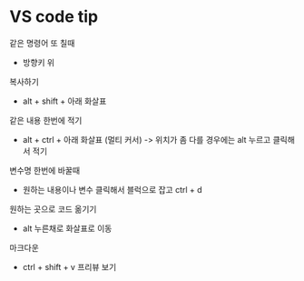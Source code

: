 # VS code tip
같은 명령어 또 칠때

- 방향키 위

복사하기

- alt + shift + 아래 화살표

같은 내용 한번에 적기 

- alt + ctrl + 아래 화살표 (멀티 커서) -> 위치가 좀 다를 경우에는 alt 누르고 클릭해서 적기

변수명 한번에 바꿀때

- 원하는 내용이나 변수 클릭해서 블럭으로 잡고 ctrl + d

원하는 곳으로 코드 옮기기

- alt 누른채로 화살표로 이동

 마크다운 
 - ctrl + shift + v 프리뷰 보기